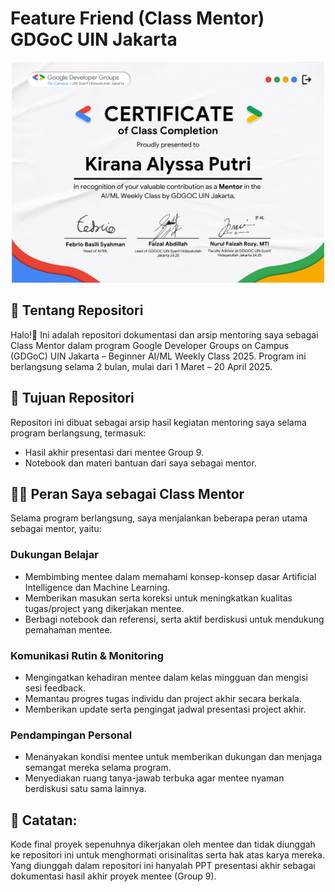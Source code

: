 # Feature Friend (Class Mentor) GDGoC UIN Jakarta

<p align="center">
  <img src="img/Feature Friend Certificate_Kirana Alyssa Putri.png" alt="Feature Friend Certificate" width="500">
</p>

## 📌 Tentang Repositori
Halo!👋 Ini adalah repositori dokumentasi dan arsip mentoring saya sebagai Class Mentor dalam program Google Developer Groups on Campus (GDGoC) UIN Jakarta – Beginner AI/ML Weekly Class 2025. Program ini berlangsung selama 2 bulan, mulai dari 1 Maret – 20 April 2025.

## 🎯 Tujuan Repositori
Repositori ini dibuat sebagai arsip hasil kegiatan mentoring saya selama program berlangsung, termasuk:
* Hasil akhir presentasi dari mentee Group 9.
* Notebook dan materi bantuan dari saya sebagai mentor.

## 👩‍💻 Peran Saya sebagai Class Mentor
Selama program berlangsung, saya menjalankan beberapa peran utama sebagai mentor, yaitu:
### Dukungan Belajar
* Membimbing mentee dalam memahami konsep-konsep dasar Artificial Intelligence dan Machine Learning.
* Memberikan masukan serta koreksi untuk meningkatkan kualitas tugas/project yang dikerjakan mentee.
* Berbagi notebook dan referensi, serta aktif berdiskusi untuk mendukung pemahaman mentee.

### Komunikasi Rutin & Monitoring
* Mengingatkan kehadiran mentee dalam kelas mingguan dan mengisi sesi feedback.
* Memantau progres tugas individu dan project akhir secara berkala.
* Memberikan update serta pengingat jadwal presentasi project akhir.

### Pendampingan Personal
* Menanyakan kondisi mentee untuk memberikan dukungan dan menjaga semangat mereka selama program.
* Menyediakan ruang tanya-jawab terbuka agar mentee nyaman berdiskusi satu sama lainnya.

## 📝 Catatan: 
Kode final proyek sepenuhnya dikerjakan oleh mentee dan tidak diunggah ke repositori ini untuk menghormati orisinalitas serta hak atas karya mereka. Yang diunggah dalam repositori ini hanyalah PPT presentasi akhir sebagai dokumentasi hasil akhir proyek mentee (Group 9).

